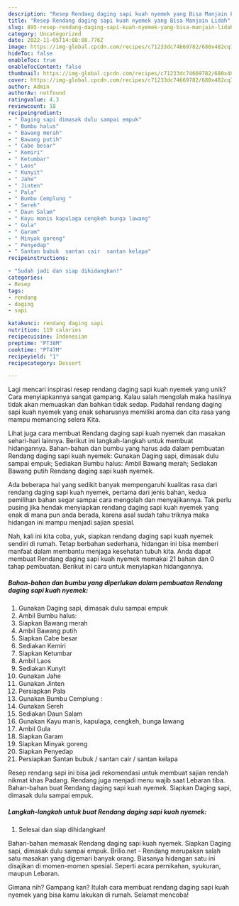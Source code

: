 ```yaml
---
description: "Resep Rendang daging sapi kuah nyemek yang Bisa Manjain Lidah"
title: "Resep Rendang daging sapi kuah nyemek yang Bisa Manjain Lidah"
slug: 895-resep-rendang-daging-sapi-kuah-nyemek-yang-bisa-manjain-lidah
category: Uncategorized
date: 2022-11-05T14:08:08.776Z
image: https://img-global.cpcdn.com/recipes/c71233dc74669782/680x482cq70/rendang-daging-sapi-kuah-nyemek-foto-resep-utama.jpg
hideToc: false
enableToc: true
enableTocContent: false
thumbnail: https://img-global.cpcdn.com/recipes/c71233dc74669782/680x482cq70/rendang-daging-sapi-kuah-nyemek-foto-resep-utama.jpg
cover: https://img-global.cpcdn.com/recipes/c71233dc74669782/680x482cq70/rendang-daging-sapi-kuah-nyemek-foto-resep-utama.jpg
author: Admin
authorAv: notfound
ratingvalue: 4.3
reviewcount: 18
recipeingredient:
- " Daging sapi dimasak dulu sampai empuk"
- " Bumbu halus"
- " Bawang merah"
- " Bawang putih"
- " Cabe besar"
- " Kemiri"
- " Ketumbar"
- " Laos"
- " Kunyit"
- " Jahe"
- " Jinten"
- " Pala"
- " Bumbu Cemplung "
- " Sereh"
- " Daun Salam"
- " Kayu manis kapulaga cengkeh bunga lawang"
- " Gula"
- " Garam"
- " Minyak goreng"
- " Penyedap"
- " Santan bubuk  santan cair  santan kelapa"
recipeinstructions:

- "Sudah jadi dan siap dihidangkan!"
categories:
- Resep
tags:
- rendang
- daging
- sapi

katakunci: rendang daging sapi 
nutrition: 119 calories
recipecuisine: Indonesian
preptime: "PT38M"
cooktime: "PT47M"
recipeyield: "1"
recipecategory: Dessert

---
```





Lagi mencari inspirasi resep rendang daging sapi kuah nyemek yang unik? Cara menyiapkannya sangat gampang. Kalau salah mengolah maka hasilnya tidak akan memuaskan dan bahkan tidak sedap. Padahal rendang daging sapi kuah nyemek yang enak seharusnya memiliki aroma dan cita rasa yang mampu memancing selera Kita.





Lihat juga cara membuat Rendang daging sapi kuah nyemek dan masakan sehari-hari lainnya. Berikut ini langkah-langkah untuk membuat hidangannya. Bahan-bahan dan bumbu yang harus ada dalam pembuatan Rendang daging sapi kuah nyemek: Gunakan Daging sapi, dimasak dulu sampai empuk; Sediakan Bumbu halus: Ambil Bawang merah; Sediakan Bawang putih Rendang daging sapi kuah nyemek.

Ada beberapa hal yang sedikit banyak mempengaruhi kualitas rasa dari rendang daging sapi kuah nyemek, pertama dari jenis bahan, kedua pemilihan bahan segar sampai cara mengolah dan menyajikannya. Tak perlu pusing jika hendak menyiapkan rendang daging sapi kuah nyemek yang enak di mana pun anda berada, karena asal sudah tahu triknya maka hidangan ini mampu menjadi sajian spesial.






Nah, kali ini kita coba, yuk, siapkan rendang daging sapi kuah nyemek sendiri di rumah. Tetap berbahan sederhana, hidangan ini bisa memberi manfaat dalam membantu menjaga kesehatan tubuh kita. Anda dapat membuat Rendang daging sapi kuah nyemek memakai 21 bahan dan 0 tahap pembuatan. Berikut ini cara untuk menyiapkan hidangannya.

<!--inarticleads1-->

##### Bahan-bahan dan bumbu yang diperlukan dalam pembuatan Rendang daging sapi kuah nyemek:

1. Gunakan  Daging sapi, dimasak dulu sampai empuk
1. Ambil  Bumbu halus:
1. Siapkan  Bawang merah
1. Ambil  Bawang putih
1. Siapkan  Cabe besar
1. Sediakan  Kemiri
1. Siapkan  Ketumbar
1. Ambil  Laos
1. Sediakan  Kunyit
1. Gunakan  Jahe
1. Gunakan  Jinten
1. Persiapkan  Pala
1. Gunakan  Bumbu Cemplung :
1. Gunakan  Sereh
1. Sediakan  Daun Salam
1. Gunakan  Kayu manis, kapulaga, cengkeh, bunga lawang
1. Ambil  Gula
1. Siapkan  Garam
1. Siapkan  Minyak goreng
1. Siapkan  Penyedap
1. Persiapkan  Santan bubuk / santan cair / santan kelapa


Resep rendang sapi ini bisa jadi rekomendasi untuk membuat sajian rendah nikmat khas Padang. Rendang juga menjadi menu wajib saat Lebaran tiba. Bahan-bahan buat Rendang daging sapi kuah nyemek. Siapkan Daging sapi, dimasak dulu sampai empuk. 

<!--inarticleads2-->

##### Langkah-langkah untuk buat Rendang daging sapi kuah nyemek:


1. Selesai dan siap dihidangkan!

Bahan-bahan memasak Rendang daging sapi kuah nyemek. Siapkan Daging sapi, dimasak dulu sampai empuk. Brilio.net - Rendang merupakan salah satu masakan yang digemari banyak orang. Biasanya hidangan satu ini disajikan di momen-momen spesial. Seperti acara pernikahan, syukuran, maupun Lebaran. 

Gimana nih? Gampang kan? Itulah cara membuat rendang daging sapi kuah nyemek yang bisa kamu lakukan di rumah. Selamat mencoba!
